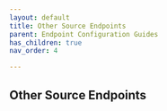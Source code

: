 ```yaml
---
layout: default
title: Other Source Endpoints
parent: Endpoint Configuration Guides
has_children: true 
nav_order: 4

---
```


## Other Source Endpoints
